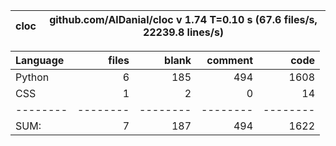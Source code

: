 cloc|github.com/AlDanial/cloc v 1.74  T=0.10 s (67.6 files/s, 22239.8 lines/s)
--- | ---

Language|files|blank|comment|code
:-------|-------:|-------:|-------:|-------:
Python|6|185|494|1608
CSS|1|2|0|14
--------|--------|--------|--------|--------
SUM:|7|187|494|1622
